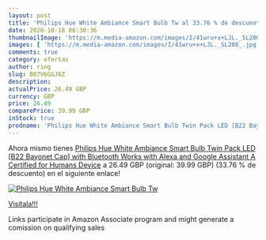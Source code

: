 ```yaml
---
layout: post
title: 'Philips Hue White Ambiance Smart Bulb Tw al 33.76 % de descuento'
date: 2020-10-18 06:30:36
thumbnailImage: 'https://m.media-amazon.com/images/I/41wru+x+LJL._SL200_.jpg'
images: [ 'https://m.media-amazon.com/images/I/41wru+x+LJL._SL200_.jpg' ]
comments: true
category: ofertas
author: ring
slug: B07V6GGJ6Z
description:
actualPrice: 26.49 GBP
currency: GBP
price: 26.49
comparePrice: 39.99 GBP
inStock: true
prodname: 'Philips Hue White Ambiance Smart Bulb Twin Pack LED [B22 Bayonet Cap] with Bluetooth  Works with Alexa and Google Assistant  A Certified for Humans Device'
---
```


Ahora mismo tienes [Philips Hue White Ambiance Smart Bulb Twin Pack LED [B22 Bayonet Cap] with Bluetooth  Works with Alexa and Google Assistant  A Certified for Humans Device](https://www.amazon.co.uk/dp/B07V6GGJ6Z/?tag=tolees0a-21) a 26.49 GBP (original: 39.99 GBP) (33.76 %  de descuento) en el siguiente enlace!

[![Philips Hue White Ambiance Smart Bulb Tw](https://m.media-amazon.com/images/I/41wru+x+LJL._SL200_.jpg)](https://www.amazon.co.uk/dp/B07V6GGJ6Z/?tag=tolees0a-21)

[Visítala!!!](https://www.amazon.co.uk/dp/B07V6GGJ6Z/?tag=tolees0a-21)

Links participate in Amazon Associate program and might generate a comission on qualifying sales
